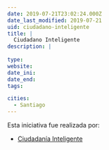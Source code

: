 ```yaml
---
date: 2019-07-21T23:02:24.000Z
date_last_modified: 2019-07-21
uid: ciudadano-inteligente
title: |
  Ciudadano Inteligente
description: |
  
type: 
website: 
date_ini: 
date_end: 
tags:

cities: 
  - Santiago
---
```


Esta iniciativa fue realizada por:

- [Ciudadanía Inteligente](/organizaciones/ciudadania-inteligente)
